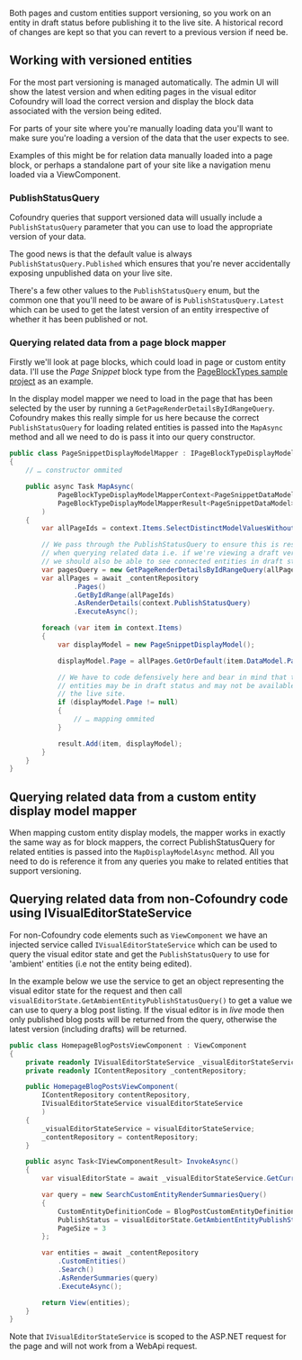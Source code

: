 ﻿Both pages and custom entities support versioning, so you work on an entity in draft status before publishing it to the live site. A historical record of changes are kept so that you can revert to a previous version if need be.

## Working with versioned entities

For the most part versioning is managed automatically. The admin UI will show the latest version and when editing pages in the visual editor Cofoundry will load the correct version and display the block data associated with the version being edited.

For parts of your site where you're manually loading data you'll want to make sure you're loading a version of the data that the user expects to see.

Examples of this might be for relation data manually loaded into a page block, or perhaps a standalone part of your site like a navigation menu loaded via a ViewComponent.

### PublishStatusQuery

Cofoundry queries that support versioned data will usually include a `PublishStatusQuery` parameter that you can use to load the appropriate version of your data. 

The good news is that the default value is always `PublishStatusQuery.Published` which ensures that you're never accidentally exposing unpublished data on your live site.

There's a few other values to the `PublishStatusQuery` enum, but the common one that you'll need to be aware of is `PublishStatusQuery.Latest` which can be used to get the latest version of an entity irrespective of whether it has been published or not.

### Querying related data from a page block mapper

Firstly we'll look at page blocks, which could load in page or custom entity data. I'll use the *Page Snippet* block type from the [PageBlockTypes sample project](https://github.com/cofoundry-cms/Cofoundry.Samples.PageBlockTypes) as an example.

In the display model mapper we need to load in the page that has been selected by the user by running a `GetPageRenderDetailsByIdRangeQuery`. Cofoundry makes this really simple for us here because the correct `PublishStatusQuery` for loading related entities is passed into the `MapAsync` method and all we need to do is pass it into our query constructor. 

```csharp
public class PageSnippetDisplayModelMapper : IPageBlockTypeDisplayModelMapper<PageSnippetDataModel>
{
    // … constructor ommited

    public async Task MapAsync(
            PageBlockTypeDisplayModelMapperContext<PageSnippetDataModel> context,
            PageBlockTypeDisplayModelMapperResult<PageSnippetDataModel> result
        )
    {
        var allPageIds = context.Items.SelectDistinctModelValuesWithoutEmpty(m => m.PageId);

        // We pass through the PublishStatusQuery to ensure this is respected
        // when querying related data i.e. if we're viewing a draft version then
        // we should also be able to see connected entities in draft status.
        var pagesQuery = new GetPageRenderDetailsByIdRangeQuery(allPageIds, context.PublishStatusQuery);
        var allPages = await _contentRepository
                .Pages()
                .GetByIdRange(allPageIds)
                .AsRenderDetails(context.PublishStatusQuery)
                .ExecuteAsync();

        foreach (var item in context.Items)
        {
            var displayModel = new PageSnippetDisplayModel();

            displayModel.Page = allPages.GetOrDefault(item.DataModel.PageId);

            // We have to code defensively here and bear in mind that the related
            // entities may be in draft status and may not be available when viewing
            // the live site.
            if (displayModel.Page != null)
            {
                // … mapping ommited
            }

            result.Add(item, displayModel);
        }
    }
}
```

## Querying related data from a custom entity display model mapper

When mapping custom entity display models, the mapper works in exactly the same way as for block mappers, the correct PublishStatusQuery for related entities is passed into the `MapDisplayModelAsync` method. All you need to do is reference it from any queries you make to related entities that support versioning.

## Querying related data from non-Cofoundry code using IVisualEditorStateService

For non-Cofoundry code elements such as `ViewComponent` we have an injected service called `IVisualEditorStateService` which can be used to query the visual editor state and get the `PublishStatusQuery` to use for 'ambient' entities (i.e not the entity being edited).

In the example below we use the service to get an object representing the visual editor state for the request and then call `visualEditorState.GetAmbientEntityPublishStatusQuery()` to get a value we can use to query a blog post listing. If the visual editor is in *live* mode then only published blog posts will be returned from the query, otherwise the latest version (including drafts) will be returned.

```csharp
public class HomepageBlogPostsViewComponent : ViewComponent
{
    private readonly IVisualEditorStateService _visualEditorStateService;
    private readonly IContentRepository _contentRepository;

    public HomepageBlogPostsViewComponent(
        IContentRepository contentRepository,
        IVisualEditorStateService visualEditorStateService
        )
    {
        _visualEditorStateService = visualEditorStateService;
        _contentRepository = contentRepository;
    }

    public async Task<IViewComponentResult> InvokeAsync()
    {
        var visualEditorState = await _visualEditorStateService.GetCurrentAsync();

        var query = new SearchCustomEntityRenderSummariesQuery()
        {
            CustomEntityDefinitionCode = BlogPostCustomEntityDefinition.DefinitionCode,
            PublishStatus = visualEditorState.GetAmbientEntityPublishStatusQuery(),
            PageSize = 3
        };

        var entities = await _contentRepository
            .CustomEntities()
            .Search()
            .AsRenderSummaries(query)
            .ExecuteAsync();

        return View(entities);
    }
}
```

Note that `IVisualEditorStateService` is scoped to the ASP.NET request for the page and will not work from a WebApi request. 

